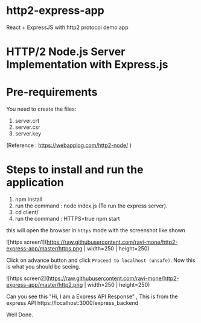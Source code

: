 # http2-express-app
React + ExpressJS with http2 protocol demo app


# HTTP/2 Node.js Server Implementation with Express.js

# Pre-requirements

You need to create the files:
1. server.crt
2. server.csr
3. server.key

(Reference : https://webapplog.com/http2-node/ ) 

# Steps to install and run the application
1. npm install 
2. run the command : node index.js (To run the express server).
3. cd client/
4. run the command : HTTPS=true npm start

this will open the browser in `https` mode with the screenshot like shown


![https screen1](https://raw.githubusercontent.com/ravi-mone/http2-express-app/master/https.png | width=250 | height=250)

Click on advance button and click `Proceed to localhost (unsafe)`.
Now this is what you should be seeing.



![https screen2](https://raw.githubusercontent.com/ravi-mone/http2-express-app/master/http2.png | width=250 | height=250)

Can you see this "Hi, I am a Express API Response" , This is from the express API https://localhost:3000/express_backend

Well Done.










